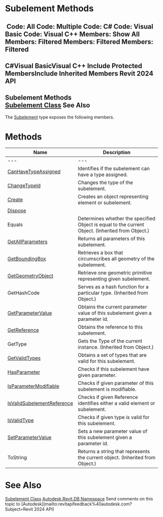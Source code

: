 # Subelement Methods

﻿
 Code: All Code: Multiple Code: C# Code: Visual Basic Code: Visual C++  Members: Show All Members: Filtered Members: Filtered Members: Filtered   
---  
C#Visual BasicVisual C++
Include Protected MembersInclude Inherited Members
Revit 2024 API  
---  
Subelement Methods  
[Subelement Class](2d15bb45-70af-5f84-e899-322742591251.md "Subelement Class") See Also  
---  
The [Subelement](2d15bb45-70af-5f84-e899-322742591251.md "Subelement Class") type exposes the following members.
# Methods
| Name | Description |
| --- | --- |
| --- | --- | --- |
| [CanHaveTypeAssigned](dec0c104-7808-4f07-9eb4-c9247cc3a65a.md "CanHaveTypeAssigned Method") | Identifies if the subelement can have a type assigned. |
| [ChangeTypeId](4d8ab108-1a74-c4c9-1d84-ef323d246fe1.md "ChangeTypeId Method") | Changes the type of the subelement. |
| [Create](2df166ab-238b-1690-bd3e-2033778b9542.md "Create Method") | Creates an object representing element or subelement. |
| [Dispose](4e7a26fc-f9ec-e77b-cfdf-0f2c009bfb50.md "Dispose Method") |
| Equals | Determines whether the specified Object is equal to the current Object. (Inherited from Object.) |
| [GetAllParameters](f7ee81cc-3a1c-08c8-b495-c562968010cd.md "GetAllParameters Method") | Returns all parameters of this subelement. |
| [GetBoundingBox](32e76eb1-e305-ead5-0b3b-9eb15891c957.md "GetBoundingBox Method") | Retrieves a box that circumscribes all geometry of the subelement. |
| [GetGeometryObject](be23471b-e6ba-472f-f960-06d7e3dce56a.md "GetGeometryObject Method") | Retrieve one geometric primitive representing given subelement. |
| GetHashCode | Serves as a hash function for a particular type.  (Inherited from Object.) |
| [GetParameterValue](c1af0433-3e94-6e40-429b-ad77aaeaff73.md "GetParameterValue Method") | Obtains the current parameter value of this subelement given a parameter id. |
| [GetReference](62e0779b-25c1-b83a-0a13-ed2bf9cececc.md "GetReference Method") | Obtains the reference to this subelement. |
| GetType | Gets the Type of the current instance. (Inherited from Object.) |
| [GetValidTypes](e39919d5-4bca-bdf4-4e24-c73e03cf147a.md "GetValidTypes Method") | Obtains a set of types that are valid for this subelement. |
| [HasParameter](5725cdbe-5482-b403-f72f-936443e50e83.md "HasParameter Method") | Checks if this subelement have given parameter. |
| [IsParameterModifiable](82d6f753-6e14-3bd1-1fb2-caa284bf4686.md "IsParameterModifiable Method") | Checks if given parameter of this subelement is modifiable. |
| [IsValidSubelementReference](89deea46-e7ab-6e7a-a363-665a2eb4b012.md "IsValidSubelementReference Method") | Checks if given Reference identifies either a valid element or subelement. |
| [IsValidType](b9ab1dbf-2b7b-398a-6682-e2cce94e4352.md "IsValidType Method") | Checks if given type is valid for this subelement. |
| [SetParameterValue](b391bde2-d940-c022-8ab0-a86c7a083b64.md "SetParameterValue Method") | Sets a new parameter value of this subelement given a parameter id. |
| ToString | Returns a string that represents the current object. (Inherited from Object.) |

# See Also
[Subelement Class](2d15bb45-70af-5f84-e899-322742591251.md "Subelement Class")
[Autodesk.Revit.DB Namespace](87546ba7-461b-c646-cbb1-2cb8f5bff8b2.md "Autodesk.Revit.DB Namespace")
Send comments on this topic to [Autodesk](mailto:revitapifeedback%40autodesk.com?Subject=Revit 2024 API)